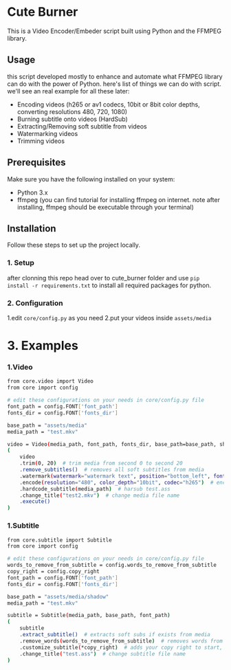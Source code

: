 # Cute Burner

This is a Video Encoder/Embeder script built using Python and the FFMPEG library.

## Usage

this script developed mostly to enhance and automate what FFMPEG library can do with the power of Python. 
here's list of things we can do with script. we'll see an real example for all these later:
- Encoding videos (h265 or av1 codecs, 10bit or 8bit color depths, converting resolutions 480, 720, 1080)
- Burning subtitle onto videos (HardSub)
- Extracting/Removing soft subtitle from videos
- Watermarking videos
- Trimming videos

## Prerequisites

Make sure you have the following installed on your system:

- Python 3.x
- ffmpeg (you can find tutorial for installing ffmpeg on internet. note after installing, ffmpeg should be executable through your terminal)

## Installation

Follow these steps to set up the project locally.

### 1. Setup

after clonning this repo head over to cute_burner folder and use `pip install -r requirements.txt` to install all required packages for python.

### 2. Configuration
1.edit `core/config.py` as you need
2.put your videos inside `assets/media`

# 3. Examples
### 1.Video
```bash
from core.video import Video
from core import config

# edit these configurations on your needs in core/config.py file
font_path = config.FONT['font_path']
fonts_dir = config.FONT['fonts_dir']

base_path = "assets/media"
media_path = "test.mkv"

video = Video(media_path, font_path, fonts_dir, base_path=base_path, show_log=True)
(
    video
    .trim(0, 20)  # trim media from second 0 to second 20
    .remove_subtitles()  # removes all soft subtitles from media
    .watermark(watermark="watermark text", position="bottom_left", font_size=16, timing=15)  # watermarks at position bottom left for first 15 seconds
    .encode(resolution="480", color_depth="10bit", codec="h265")  # encode at 480 resolution, 10bit color depth and h265 codec
    .hardcode_subtitle(media_path)  # harsub test.ass
    .change_title("test2.mkv")  # change media file name
    .execute()
)
```

### 1.Subtitle
```bash
from core.subtitle import Subtitle
from core import config

# edit these configurations on your needs in core/config.py file
words_to_remove_from_subtitle = config.words_to_remove_from_subtitle
copy_right = config.copy_right
font_path = config.FONT['font_path']
fonts_dir = config.FONT['fonts_dir']

base_path = "assets/media/shadow"
media_path = "test.mkv"

subtitle = Subtitle(media_path, base_path, font_path)
(
    subtitle
    .extract_subtitle()  # extracts soft subs if exists from media
    .remove_words(words_to_remove_from_subtitle)  # removes words from subtitle dialogues
    .customize_subtitle(*copy_right)  # adds your copy right to start, middle and end of video
    .change_title("test.ass")  # change subtitle file name
)
```
